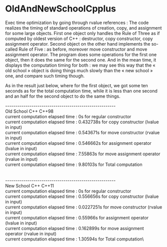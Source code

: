 # OldAndNewSchoolCpplus
Exec time optimization by going through rvalue references : 
The code realizes the timing of standard operations of creation, copy, and assignment for some large objects.
First one object only handles the Rule of Three as if computed by oldest version of C++  : destructor, copy constructor, copy assignment operator.
Second object on the other hand implements the so-called Rule of Five  : as before, moreover move constructor and move assignment operator.
The program does some operations for the first one object, then it does the same for the second one.
And in the mean time, it displays the computation timing for both : we may see this way that the « old school » object is doing things
much slowly than the « new school » one, and compare such timing though.

As in the result just below, where for the first object, we got some ten seconds as for the total computation time,
while it is less than one second and an half for the second object to do the same things.

-------------------------------------------------------\
Old  School C++      C++98\
current computation elapsed time : 0s for regular constructor\
current computation elapsed time : 0.432738s for copy constructor (lvalue in input)\
current computation elapsed time : 0.543671s for move constructor (rvalue in input)\
current computation elapsed time : 0.546662s for assignment operator (lvalue in input)\
current computation elapsed time : 7.55863s for move assignment operator (rvalue in input)\
current computation elapsed time : 9.80103s for Total computation\
\
\
-------------------------------------------------------\
New School C++       C++11\
current computation elapsed time : 0s for regular constructor\
current computation elapsed time : 0.556656s for copy constructor (lvalue in input)\
current computation elapsed time : 0.0227251s for move constructor (rvalue in input)\
current computation elapsed time : 0.55966s for assignment operator (lvalue in input)\
current computation elapsed time : 0.162899s for move assignment operator (rvalue in input)\
current computation elapsed time : 1.30594s for Total computation\




